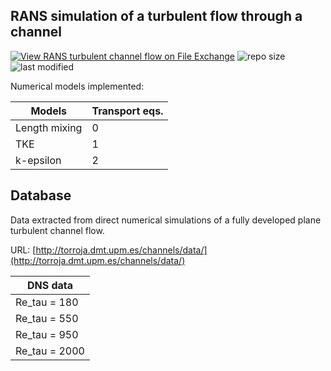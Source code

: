 ## RANS simulation of a turbulent flow through a channel 
[![View RANS  turbulent channel flow on File Exchange](https://www.mathworks.com/matlabcentral/images/matlab-file-exchange.svg)](https://es.mathworks.com/matlabcentral/fileexchange/101098-rans-turbulent-channel-flow)
![repo size](https://img.shields.io/github/repo-size/AlbertoCuadra/RANS_turbulent_channel_flow)
![last modified](https://img.shields.io/github/last-commit/AlbertoCuadra/RANS_turbulent_channel_flow)

Numerical models implemented:

   Models     |  Transport eqs. |
------------- | --------------- |
Length mixing |        0        |
TKE           |        1        |
k-epsilon     |        2        |
## Database
Data extracted from direct numerical simulations of a fully developed plane turbulent channel flow.

URL: [http://torroja.dmt.upm.es/channels/data/](http://torroja.dmt.upm.es/channels/data/)

  DNS data    |
------------- |
Re_tau = 180  |
Re_tau = 550  |
Re_tau = 950  |
Re_tau = 2000 |

